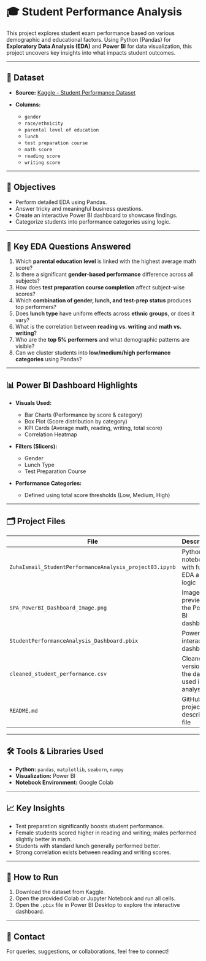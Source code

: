 # 🎓 Student Performance Analysis

This project explores student exam performance based on various demographic and educational factors. Using Python (Pandas) for **Exploratory Data Analysis (EDA)** and **Power BI** for data visualization, this project uncovers key insights into what impacts student outcomes.

---

## 📂 Dataset

* **Source:** [Kaggle - Student Performance Dataset](https://www.kaggle.com/datasets/spscientist/students-performance-in-exams)
* **Columns:**

  * `gender`
  * `race/ethnicity`
  * `parental level of education`
  * `lunch`
  * `test preparation course`
  * `math score`
  * `reading score`
  * `writing score`

---

## 🎯 Objectives

* Perform detailed EDA using Pandas.
* Answer tricky and meaningful business questions.
* Create an interactive Power BI dashboard to showcase findings.
* Categorize students into performance categories using logic.

---

## 🧠 Key EDA Questions Answered

1. Which **parental education level** is linked with the highest average math score?
2. Is there a significant **gender-based performance** difference across all subjects?
3. How does **test preparation course completion** affect subject-wise scores?
4. Which **combination of gender, lunch, and test-prep status** produces top performers?
5. Does **lunch type** have uniform effects across **ethnic groups**, or does it vary?
6. What is the correlation between **reading vs. writing** and **math vs. writing**?
7. Who are the **top 5% performers** and what demographic patterns are visible?
8. Can we cluster students into **low/medium/high performance categories** using Pandas?

---

## 📊 Power BI Dashboard Highlights

* **Visuals Used:**

  * Bar Charts (Performance by score & category)
  * Box Plot (Score distribution by category)
  * KPI Cards (Average math, reading, writing, total score)
  * Correlation Heatmap
* **Filters (Slicers):**

  * Gender
  * Lunch Type
  * Test Preparation Course
* **Performance Categories:**

  * Defined using total score thresholds (Low, Medium, High)

---

## 🗂️ Project Files

| File                                                    | Description                                        |
| ------------------------------------------------------- | -------------------------------------------------- |
| `ZuhaIsmail_StudentPerformanceAnalysis_project03.ipynb` | Python notebook with full EDA and logic            |
| `SPA_PowerBI_Dashboard_Image.png`                       | Image preview of the Power BI dashboard            |
| `StudentPerformanceAnalysis_Dashboard.pbix`             | Power BI interactive dashboard                     |
| `cleaned_student_performance.csv`                       | Cleaned version of the dataset used in analysis    |
| `README.md`                                             | GitHub project description file                    |


---

## 🛠️ Tools & Libraries Used

* **Python:** `pandas`, `matplotlib`, `seaborn`, `numpy`
* **Visualization:** Power BI
* **Notebook Environment:** Google Colab

---

## 📈 Key Insights

* Test preparation significantly boosts student performance.
* Female students scored higher in reading and writing; males performed slightly better in math.
* Students with standard lunch generally performed better.
* Strong correlation exists between reading and writing scores.

---

## 🚀 How to Run

1. Download the dataset from Kaggle.
2. Open the provided Colab or Jupyter Notebook and run all cells.
3. Open the `.pbix` file in Power BI Desktop to explore the interactive dashboard.

---

## 📧 Contact

For queries, suggestions, or collaborations, feel free to connect!

